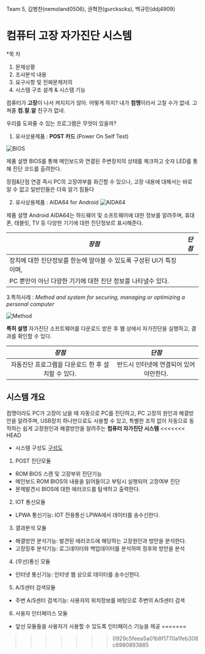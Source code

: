 Team 5, 김병찬(nemoland0506), 권혁찬(gurckscks), 백규민(ddj4909)
# **컴퓨터 고장** 자가진단 시스템

*목 차
1. 문제상황
2. 조사분석 내용
3. 요구사항 및 진짜문제저의
4. 시스템 구조 설계 & 시스템 기능

컴퓨터가 **고장**이 나서 켜지지가 않아. 어떻게 하지?
내가 **컴맹**이라서 고칠 수가 없네. 고쳐줄 **컴.잘.알** 친구가 없네.

우리를 도와줄 수 있는 프로그램은 무엇이 있을까?

1. 유사상용제품 : **POST 카드**
               (Power On Self Test)

![BIOS](http://image.dhgate.com/albu_500345709_00/temp2.0x0.jpg)

제품 설명
BIOS를 통해 메인보드와 연결된 주변장치의 상태를 체크하고
숫자 LED를 통해 진단 코드를 출려한다.

장점&단점
연결 즉시 PC의 고장여부를 화긴할 수 있으나,
고장 내용에 대해서는 바로 알 수 없고 일반인들은 더욱 알기 힘들다

2. 유사상용제품 : AIDA64 for Android
![AIDA64](https://encrypted-tbn0.gstatic.com/images?q=tbn:ANd9GcTyjNL_nW7eI__q6jumquzC0cyJ7UtwCKLEkY73BQF1HDXOj3gR)

제품 설명
Android AIDA64는 하드웨어 및 소프트웨어에 대한 정보를 알려주며,
휴대폰, 태블릿, TV 등 다양한 기기에 대한 진단정보르 표시해준다.

|*장점*|*단점*|
|----|----|
|장치에 대한 진단정보를 한눈에 알아볼 수 있도록 구성된 UI가 특징이며,
PC 뿐만이 아닌 다양한 기기에 대한 진단 정보를 나타낼수 있다.|    |

3.특허사례 : *Method and system for securing, managing or optimizing a personal computer*

![Method](https://patentimages.storage.googleapis.com/US6266774B1/US06266774-20010724-D00000.png)

**특허 설명**
자가진단 소프트웨어를 다운로드 받은 후 웹 상에서 자가진단을 실행하고, 결과를 확인할 수 있다.

|*장점*|*단점*|
|:---:|:---:|
|자동진단 프로그램을 다운로드 한 후 설치할 수 있다.|반드시 인터넷에 연결되어 있어야만한다.|

## 시스템 개요

컴맹이라도  PC가 고장이 났을 때 자동으로 PC를 진단하고, PC 고장의 원인과 해결방안을 알려주며,
USB장치 하나만으로도 사용할 수 있고, 특별한 조작 없이 자동으로 동작하는
쉽게 고장원인과 해결방안을 알려주는 **컴퓨터 자가진단 시스템**
<<<<<<< HEAD

 - 시스템 구성도
[구성도](./구성도.png)

 1. POST 진단모듈
  - ROM BIOS 스캔 및 고장부위 진단기능
  - 메인보드 ROM BIOS의 내용을 읽어들이고 부팅시 실행되어 고장여부 진단
  - 문제발견시 BIOS에 대한 에러코드를 탐색하고 출력한다.

 2. IOT 통신모듈
  - LPWA 통신기능: IOT 전용통신 LPWA에서 데이터를 송수신한다.
 
 3. 결과분석 모듈
  - 해결방안 분석기능: 발견된 에러코드에 해당하는 고장원인과 방안을 분석한다.
  - 고장징후 분석기능: 로그데이터와 백업데이터를 분석하여 징후와 방안을 분석

 4. (무선)통신 모듈
  - 인터넷 통신기능: 인터넷 웹 상으로 데이터를 송수신한다.

 5. A/S센터 검색모듈
  - 주변 A/S센터 검색기능: 사용자의 위치정보를 바탕으로 주변의 A/S센터 검색

 6. 사용자 인터페이스 모듈
  - 앞선 모듈들을 사용자가 사용할 수 있도록 인터페이스 기능을 제공
=======
>>>>>>> 0929c5feea5a01b8f1770a1feb308c6980893885
